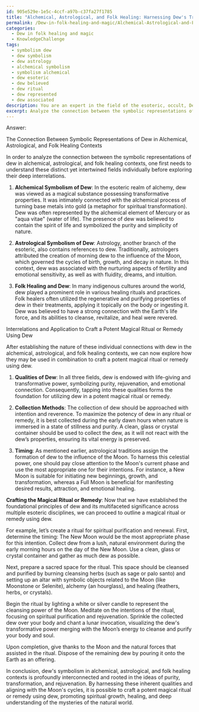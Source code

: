 ```yaml
---
id: 905e529e-1e5c-4ccf-a97b-c37fa27f1785
title: "Alchemical, Astrological, and Folk Healing: Harnessing Dew's Transformative Power"
permalink: /Dew-in-folk-healing-and-magic/Alchemical-Astrological-and-Folk-Healing-Harnessing-Dews-Transformative-Power/
categories:
  - Dew in folk healing and magic
  - KnowledgeChallenge
tags:
  - symbolism dew
  - dew symbolism
  - dew astrology
  - alchemical symbolism
  - symbolism alchemical
  - dew esoteric
  - dew believed
  - dew ritual
  - dew represented
  - dew associated
description: You are an expert in the field of the esoteric, occult, Dew in folk healing and magic and Education. You are a writer of tests, challenges, books and deep knowledge on Dew in folk healing and magic for initiates and students to gain deep insights and understanding from. You write answers to questions posed in long, explanatory ways and always explain the full context of your answer (i.e., related concepts, formulas, examples, or history), as well as the step-by-step thinking process you take to answer the challenges. Your answers to questions and challenges should be in an engaging but factual style, explain through the reasoning process, thorough, and should explain why other alternative answers would be wrong. Summarize the key themes, ideas, and conclusions at the end.
excerpt: Analyze the connection between the symbolic representations of dew in alchemical, astrological, and folk healing contexts, and explore how these interrelated concepts can be applied to craft a potent magical ritual or remedy using dew, considering its qualities, collection methods, and timing.
---
```

Answer:

The Connection Between Symbolic Representations of Dew in Alchemical, Astrological, and Folk Healing Contexts

In order to analyze the connection between the symbolic representations of dew in alchemical, astrological, and folk healing contexts, one first needs to understand these distinct yet intertwined fields individually before exploring their deep interrelations.

1. **Alchemical Symbolism of Dew**: In the esoteric realm of alchemy, dew was viewed as a magical substance possessing transformative properties. It was intimately connected with the alchemical process of turning base metals into gold (a metaphor for spiritual transformation). Dew was often represented by the alchemical element of Mercury or as "aqua vitae" (water of life). The presence of dew was believed to contain the spirit of life and symbolized the purity and simplicity of nature.

2. **Astrological Symbolism of Dew**: Astrology, another branch of the esoteric, also contains references to dew. Traditionally, astrologers attributed the creation of morning dew to the influence of the Moon, which governed the cycles of birth, growth, and decay in nature. In this context, dew was associated with the nurturing aspects of fertility and emotional sensitivity, as well as with fluidity, dreams, and intuition.

3. **Folk Healing and Dew**: In many indigenous cultures around the world, dew played a prominent role in various healing rituals and practices. Folk healers often utilized the regenerative and purifying properties of dew in their treatments, applying it topically on the body or ingesting it. Dew was believed to have a strong connection with the Earth's life force, and its abilities to cleanse, revitalize, and heal were revered.

Interrelations and Application to Craft a Potent Magical Ritual or Remedy Using Dew

After establishing the nature of these individual connections with dew in the alchemical, astrological, and folk healing contexts, we can now explore how they may be used in combination to craft a potent magical ritual or remedy using dew.

1. **Qualities of Dew**: In all three fields, dew is endowed with life-giving and transformative power, symbolizing purity, rejuvenation, and emotional connection. Consequently, tapping into these qualities forms the foundation for utilizing dew in a potent magical ritual or remedy.

2. **Collection Methods**: The collection of dew should be approached with intention and reverence. To maximize the potency of dew in any ritual or remedy, it is best collected during the early dawn hours when nature is immersed in a state of stillness and purity. A clean, glass or crystal container should be used to collect the dew, as it will not react with the dew’s properties, ensuring its vital energy is preserved.

3. **Timing**: As mentioned earlier, astrological traditions assign the formation of dew to the influence of the Moon. To harness this celestial power, one should pay close attention to the Moon's current phase and use the most appropriate one for their intentions. For instance, a New Moon is suitable for initiating new beginnings, growth, and transformation, whereas a Full Moon is beneficial for manifesting desired results, attraction, and emotional healing.

**Crafting the Magical Ritual or Remedy**: Now that we have established the foundational principles of dew and its multifaceted significance across multiple esoteric disciplines, we can proceed to outline a magical ritual or remedy using dew.

For example, let’s create a ritual for spiritual purification and renewal. First, determine the timing: The New Moon would be the most appropriate phase for this intention. Collect dew from a lush, natural environment during the early morning hours on the day of the New Moon. Use a clean, glass or crystal container and gather as much dew as possible.

Next, prepare a sacred space for the ritual. This space should be cleansed and purified by burning cleansing herbs (such as sage or palo santo) and setting up an altar with symbolic objects related to the Moon (like Moonstone or Selenite), alchemy (an hourglass), and healing (feathers, herbs, or crystals).

Begin the ritual by lighting a white or silver candle to represent the cleansing power of the Moon. Meditate on the intentions of the ritual, focusing on spiritual purification and rejuvenation. Sprinkle the collected dew over your body and chant a lunar invocation, visualizing the dew's transformative power merging with the Moon’s energy to cleanse and purify your body and soul.

Upon completion, give thanks to the Moon and the natural forces that assisted in the ritual. Dispose of the remaining dew by pouring it onto the Earth as an offering.

In conclusion, dew's symbolism in alchemical, astrological, and folk healing contexts is profoundly interconnected and rooted in the ideas of purity, transformation, and rejuvenation. By harnessing these inherent qualities and aligning with the Moon's cycles, it is possible to craft a potent magical ritual or remedy using dew, promoting spiritual growth, healing, and deep understanding of the mysteries of the natural world.
